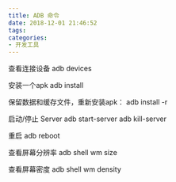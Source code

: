 ```yaml
---
title: ADB 命令
date: 2018-12-01 21:46:52
tags:
categories:
- 开发工具
---
```

查看连接设备
adb devices


安装一个apk
adb install <apkfile>


保留数据和缓存文件，重新安装apk：
adb install -r <apkfile>


启动/停止 Server
adb start-server
adb kill-server


重启
adb reboot


查看屏幕分辨率
adb shell wm size


查看屏幕密度
adb shell wm density